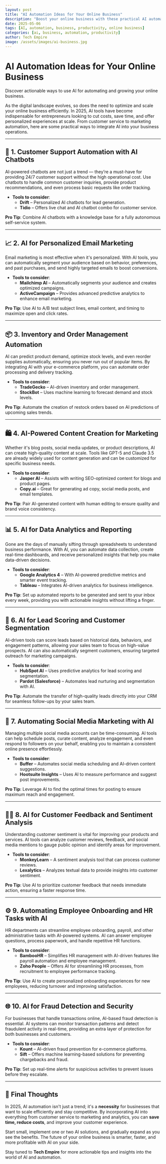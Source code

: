 ```yaml
---
layout: post
title: "AI Automation Ideas for Your Online Business"
description: "Boost your online business with these practical AI automation ideas for 2025. Save time, cut costs, and scale smarter."
date: 2025-05-06
tags: [AI, automation, business, productivity, online business]
categories: [ai, business, automation, productivity]
author: Tech Empire
image: /assets/images/ai-business.jpg
---
```


# AI Automation Ideas for Your Online Business

Discover actionable ways to use AI for automating and growing your online business.

As the digital landscape evolves, so does the need to optimize and scale your online business efficiently. In 2025, AI tools have become indispensable for entrepreneurs looking to cut costs, save time, and offer personalized experiences at scale. From customer service to marketing automation, here are some practical ways to integrate AI into your business operations.

---

## 🤖 1. **Customer Support Automation with AI Chatbots**

AI-powered chatbots are not just a trend — they’re a must-have for providing 24/7 customer support without the high operational cost. Use chatbots to handle common customer inquiries, provide product recommendations, and even process basic requests like order tracking.

- **Tools to consider**: 
  - **Drift** – Personalized AI chatbots for lead generation.
  - **Tidio** – Offers live chat and AI chatbot combo for customer service.

**Pro Tip**: Combine AI chatbots with a knowledge base for a fully autonomous self-service system.

---

## 📈 2. **AI for Personalized Email Marketing**

Email marketing is most effective when it's personalized. With AI tools, you can automatically segment your audience based on behavior, preferences, and past purchases, and send highly targeted emails to boost conversions.

- **Tools to consider**:
  - **Mailchimp AI** – Automatically segments your audience and creates optimized campaigns.
  - **ActiveCampaign** – Provides advanced predictive analytics to enhance email marketing.

**Pro Tip**: Use AI to A/B test subject lines, email content, and timing to maximize open and click rates.

---

## 📦 3. **Inventory and Order Management Automation**

AI can predict product demand, optimize stock levels, and even reorder supplies automatically, ensuring you never run out of popular items. By integrating AI with your e-commerce platform, you can automate order processing and delivery tracking.

- **Tools to consider**:
  - **TradeGecko** – AI-driven inventory and order management.
  - **StockBot** – Uses machine learning to forecast demand and stock levels.

**Pro Tip**: Automate the creation of restock orders based on AI predictions of upcoming sales trends.

---

## 🛍️ 4. **AI-Powered Content Creation for Marketing**

Whether it's blog posts, social media updates, or product descriptions, AI can create high-quality content at scale. Tools like GPT-5 and Claude 3.5 are already widely used for content generation and can be customized for specific business needs.

- **Tools to consider**:
  - **Jasper AI** – Assists with writing SEO-optimized content for blogs and product pages.
  - **Copy.ai** – Great for generating ad copy, social media posts, and email templates.

**Pro Tip**: Pair AI-generated content with human editing to ensure quality and brand voice consistency.

---

## 📊 5. **AI for Data Analytics and Reporting**

Gone are the days of manually sifting through spreadsheets to understand business performance. With AI, you can automate data collection, create real-time dashboards, and receive personalized insights that help you make data-driven decisions.

- **Tools to consider**:
  - **Google Analytics 4** – With AI-powered predictive metrics and smarter event tracking.
  - **Tableau** – Integrates AI-driven analytics for business intelligence.

**Pro Tip**: Set up automated reports to be generated and sent to your inbox every week, providing you with actionable insights without lifting a finger.

---

## 🚀 6. **AI for Lead Scoring and Customer Segmentation**

AI-driven tools can score leads based on historical data, behaviors, and engagement patterns, allowing your sales team to focus on high-value prospects. AI can also automatically segment customers, ensuring targeted outreach for marketing campaigns.

- **Tools to consider**:
  - **HubSpot AI** – Uses predictive analytics for lead scoring and segmentation.
  - **Pardot (Salesforce)** – Automates lead nurturing and segmentation with AI.

**Pro Tip**: Automate the transfer of high-quality leads directly into your CRM for seamless follow-ups by your sales team.

---

## 📅 7. **Automating Social Media Marketing with AI**

Managing multiple social media accounts can be time-consuming. AI tools can help schedule posts, curate content, analyze engagement, and even respond to followers on your behalf, enabling you to maintain a consistent online presence effortlessly.

- **Tools to consider**:
  - **Buffer** – Automates social media scheduling and AI-driven content suggestions.
  - **Hootsuite Insights** – Uses AI to measure performance and suggest post improvements.

**Pro Tip**: Leverage AI to find the optimal times for posting to ensure maximum reach and engagement.

---

## 🧑‍💼 8. **AI for Customer Feedback and Sentiment Analysis**

Understanding customer sentiment is vital for improving your products and services. AI tools can analyze customer reviews, feedback, and social media mentions to gauge public opinion and identify areas for improvement.

- **Tools to consider**:
  - **MonkeyLearn** – A sentiment analysis tool that can process customer reviews.
  - **Lexalytics** – Analyzes textual data to provide insights into customer sentiment.

**Pro Tip**: Use AI to prioritize customer feedback that needs immediate action, ensuring a faster response time.

---

## ⚙️ 9. **Automating Employee Onboarding and HR Tasks with AI**

HR departments can streamline employee onboarding, payroll, and other administrative tasks with AI-powered systems. AI can answer employee questions, process paperwork, and handle repetitive HR functions.

- **Tools to consider**:
  - **BambooHR** – Simplifies HR management with AI-driven features like payroll automation and employee management.
  - **Zoho People** – Offers AI for streamlining HR processes, from recruitment to employee performance tracking.

**Pro Tip**: Use AI to create personalized onboarding experiences for new employees, reducing turnover and improving satisfaction.

---

## 🌐 10. **AI for Fraud Detection and Security**

For businesses that handle transactions online, AI-based fraud detection is essential. AI systems can monitor transaction patterns and detect fraudulent activity in real-time, providing an extra layer of protection for both businesses and customers.

- **Tools to consider**:
  - **Kount** – AI-driven fraud prevention for e-commerce platforms.
  - **Sift** – Offers machine learning-based solutions for preventing chargebacks and fraud.

**Pro Tip**: Set up real-time alerts for suspicious activities to prevent issues before they escalate.

---

## 🚀 Final Thoughts

In 2025, AI automation isn't just a trend; it's a **necessity** for businesses that want to scale efficiently and stay competitive. By incorporating AI into everything from customer service to marketing and analytics, you can **save time, reduce costs**, and improve your customer experience.

Start small, implement one or two AI solutions, and gradually expand as you see the benefits. The future of your online business is smarter, faster, and more profitable with AI on your side.

Stay tuned to **Tech Empire** for more actionable tips and insights into the world of AI and automation.
